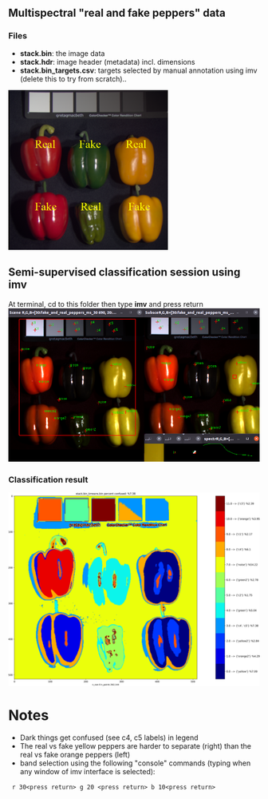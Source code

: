 ## Multispectral "real and fake peppers" data

### Files
* **stack.bin**: the image data
* **stack.hdr**: image header (metadata) incl. dimensions
* **stack.bin_targets.csv**: targets selected by manual annotation using imv (delete this to try from scratch)..

<img src="peppers.png" width="320">

## Semi-supervised classification session using imv
At terminal, cd to this folder then type **imv** and press return
<img src="session.png" width="640">

### Classification result
<img src="stack.bin_kmeans.bin.png" width="640">

# Notes
* Dark things get confused (see c4, c5 labels) in legend
* The real vs fake yellow peppers are harder to separate (right) than the real vs fake orange peppers (left)
* band selection using the following "console" commands (typing when any window of imv interface is selected):
```
 r 30<press return> g 20 <press return> b 10<press return>
``` 
